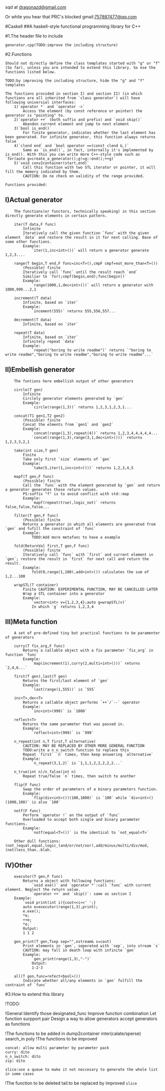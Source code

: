 sqd at dragonazd@gmail.com

Or while you hear that PRC's blocked gmail:757887477@qq.com

#Caskell
##A haskell-style functional programming library for C++

#1.The header file to include

    generator.cpp(TODO:improve the including structure)
    
#2.Functions

	Should not directly define the class templates started with "g" or "f" (So far), unless you are intended to extend this library. So ese the functions listed below.
    
	TODO:by improving the including structure, hide the "g" and "f" templates
    
	The functions provided in section I) and section II) (in which functions are all inherited from `class generator`) will have following universial interfaces:
		1)`operator *` and `operator ->`
			Access the element (by const reference or pointer) the generator is "pointing" to.
		2)`operator ++` (both suffix and prefix) and `void skip()`
			Abandon current element and jump to next element
		3)`bool is_end()`
			For finite generator, indicates whether the last element has been generated. For infinite generator, this function always returns false
		4)`clend end` and `bool operator ==(const clend &_)`
			Same as `is_end()`, in fact, internally it's implemented by is_end(). With this you can write more C++-style code such as `for(auto g=create_a_generator();g!=g::end();++g)` 
		5)`void conv2container(start,end)`
			Call this function with two STL iterator or pointer, it will fill the memory indicated by them. 
			CAUTION: Do no check on validity of the range provided.

	Functions provided:
##	I)Actual generator
		The functions(or functors, technically speaking) in this section directly generate elements in certain pattern.

		iter(T data,F func)
			Infinite
			Iteratively call the given function `func` with the given element `data` and restore the result in it for next calling. Base of some other functions.
			Example:
				`iter(1,inc<int>())` will return a generator generate 1,2,3....
		
		range(T begin,T end,F func=inc<T>(),cmpF cmpf=not_more_than<T>())
			(Possible) finite
			Iteratively call `func` until the result reach `end`
			Similiar to `for(;cmpf(begin,end);func(begin))`
			Example:
				`range(1000,1,dec<int>())` will return a generator with 1000,999...2,1
		
		increment(T data)
			Infinite, based on `iter`
			Example:
				`incement(555)` returns 555,556,557...
		
		decrement(T data)
			Infinite, based on `iter`
		
		repeat(T data)
			Infinite, based on `iter`
			Infinitely repeat `data`
			Example:
				`repeat("boring to write readme")` returns `"boring to write readme","boring to write readme","boring to write readme"...`

##	II)Embellish generator
		The funtions here embellish output of other generators

		circle(T gen)
			Infinite
			Circlely generator elements generated by `gen`
			Example:
				`circle(range(1,3))` returns 1,2,3,1,2,3,1...
		
		concat(T1 gen1,T2 gen2)
			(Possible) finite
			Concat the elments from `gen1` and `gen2`
			Example:
				`concat(range(1,3),repeat(4))` returns 1,2,3,4,4,4,4,4...
				`concat(range(1,3),range(3,1,dec<int>()))` returns 1,2,3,3,2,1

		take(int size,T gen)
			Finite
			Take only first `size` elements of `gen`
			Example:
				`take(5,iter(1,inc<int>()))` returns 1,2,3,4,5

		mapf(T gen,F func)
			(Possible) finite
			Call the `func` with the element generated by `gen` and return a generator generates those return values.
			PS:suffix "f" is to avoid conflict with std::map
			Example:
				`mapf(repeat(true),logic_not)` returns false,false,false...

		filter(T gen,F func)
			(Possible) finite
			Returns a generator in which all elements are generated from `gen` and fufill the constraint of `func`
			Example:
				TODO:Add more metafunc to have a example

		fold(ReturnVal first,T gen,F func)
			(Possible) finite
			Iteratively call `func` with `first` and current element in `gen`; restore the result in `first` for next call and return the result.
			Example:
				fold(0,range(1,100),add<int>()) calculates the sum of 1,2...100

		wrapSTL(T container)
			Finite CAUTION: EXPERIMENTAL FUNCTION, MAY BE CANCELLED LATER
			Wrap a STL container into a generator
			Example:
				`vector<int> v={1,2,3,4};auto g=wrapSTL(v)`
				In which `g` returns 1,2,3,4
##	III)Meta function
		A set of pre-defined tiny but practical functions to be paramenter of generators

		curry(T fix_arg,F func)
			Returns a callable object with a fix parameter `fix_arg` in function `func`
			Example:
				`map(increment(1),curry(2,multi<int>()))` returns `2,4,6...`

		first(T gen),last(T gen)
			Returns the first/last element of `gen`
			Example:
				`last(range(1,555))` is `555`

		inc<T>,dec<T>
			Returns a callable object performs `++`/`--` operator
			Example:
				`inc<int>(999)` is `1000`

		reflect<T>
			Returns the same parameter that was passed in.
			Example:
				`reflect<int>(999)` is `999`

		n_repeat(int n,T first,T alternative)
			CAUTION: MAY BE REPLACED BY OTHER MORE GENERAL FUNCTION
			TODO:write a n_n_switch function to replace this
			Repeat `first` `n` times, then keep answering `alternative`
			Example:
				`n_repeat(3,1,2)` is `1,1,1,2,2,2,2,2...`

		n_true(int n)/n_false(int n)
			Repeat true/false `n` times, then switch to another

		flip(F func)
			Swap the order of parameters of a binary parameters function.
			Example:
				`flip(div<int>())(100,1000)` is `100` while `div<int>()(1000,100)` is also `100`

		notf(F func)
			Perform `operator !` on the output of `func`
			Overloaded to accept both single and binary parameter functions.
			Example:
				`notf(equal<T>())` is the identical to `not_equal<T>`

		Other dull functions:(not_)equal,equal,logic_(and/or/not/xor),add/minus/multi/div/mod,(not)less_than..blah.

##	IV)Other
		executor(T gen,F func)
			Returns a object with following functions:
				`void exe()` and `operator *`:call `func` with current element. Neglect the return value.
				`operator ++` and `skip()`: same as section I
		Example:
			`void print(int i){cout<<i<<' ';}
			auto e=executor(range(1,3),print);
			e.exe();
			*e;
			++e;
			*e;`
			Output:
			1 1 2

		gen_print(T gen,Tsep sep="",ostream& s=cout)
			Print elements in `gen`, seperated with `sep`, into stream `s`
			CAUTION: may fall in death loop with infinite `gen`
			Example:
				`gen_print(range(1,3),"-")`
				Output:
				1-2-3

		all(T gen,func=refect<bool>())
			Indicate whether all/any elements in `gen` fulfill the contraint of `func`


#3.How to extend this library

!TODO:

!General
	Identify those designated_func
	Improve function combination
	Let function surpport pair
	Design a way to allow generators accept generators as functions

!The functions to be added in
	dump2container
	inter(calate/sperse)
	search_in
	poly
!The functions to be improved

	concat: allow multi parameter by parameter pack
	curry: dito
	n_n_switch: dito
	zip: dito

	slice:use a queue to make it not neccesary to generate the whole list in some cases

!The function to be deleted
	tail:to be replaced by improved `slice`